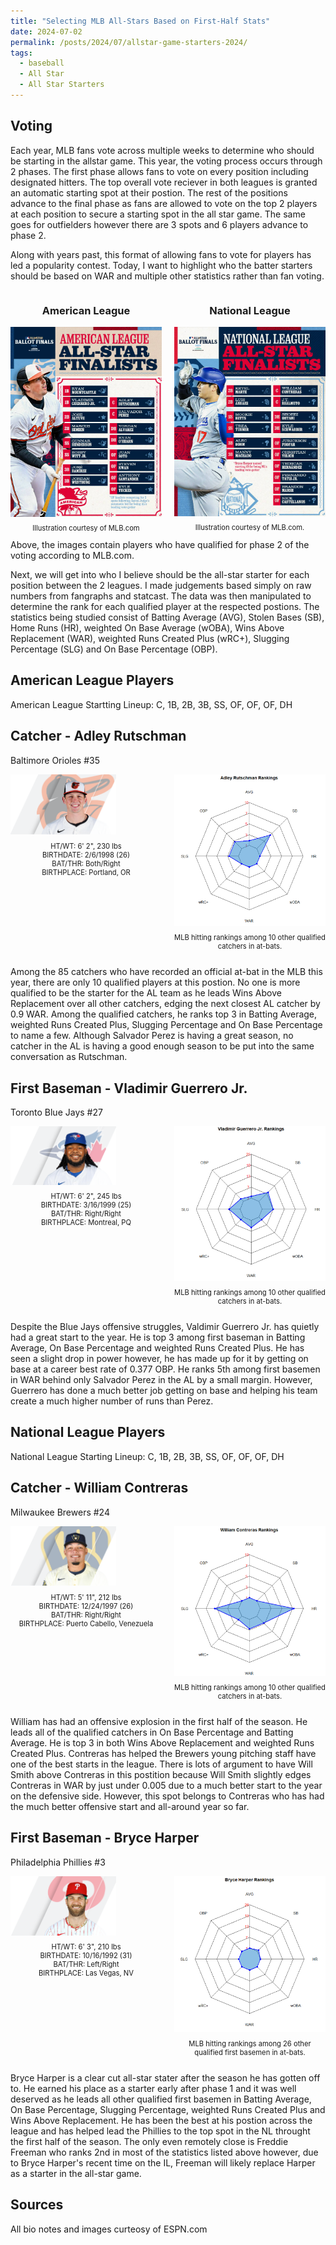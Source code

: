 ```yaml
---
title: "Selecting MLB All-Stars Based on First-Half Stats"
date: 2024-07-02
permalink: /posts/2024/07/allstar-game-starters-2024/
tags:
  - baseball
  - All Star
  - All Star Starters
---
```



Voting
------
Each year, MLB fans vote across multiple weeks to determine who should be starting in the allstar game. This year, the voting process occurs through 2 phases. The first phase allows fans to vote on every position including designated hitters. The top overall vote reciever in both leagues is granted an automatic starting spot at their postion. The rest of the positions advance to the final phase as fans are allowed to vote on the top 2 players at each position to secure a starting spot in the all star game. The same goes for outfielders however there are 3 spots and 6 players advance to phase 2. 

Along with years past, this format of allowing fans to vote for players has led a popularity contest. Today, I want to highlight who the batter starters should be based on WAR and multiple other statistics rather than fan voting. 

<div style="display: flex; justify-content: center;">
  <div style="flex: 1; max-width: 50%; margin-right: 10px;">
    <h3 style="text-align: center;">American League</h3>
    <img src="/images/al_finalists.png" style="width: 100%; height: auto; display: block;" alt="Illustration of AL Finalists">
    <p style="text-align: center; font-size: 80%;">Illustration courtesy of MLB.com</p>
  </div>
  <div style="flex: 1; max-width: 50%; margin-left: 10px;">
    <h3 style="text-align: center;">National League</h3>
    <img src="/images/nl_finalists.png" style="width: 100%; height: auto; display: block;" alt="Illustration of NL Finalists">
    <p style="text-align: center; font-size: 80%;">Illustration courtesy of MLB.com.</p>
  </div>
</div>
Above, the images contain players who have qualified for phase 2 of the voting according to MLB.com.

Next, we will get into who I believe should be the all-star starter for each position between the 2 leagues. I made judgements based simply on raw numbers from fangraphs and statcast. The data was then manipulated to determine the rank for each qualified player at the respected postions. The statistics being studied consist of Batting Average (AVG), Stolen Bases (SB), Home Runs (HR), weighted On Base Average (wOBA), Wins Above Replacement (WAR), weighted Runs Created Plus (wRC+), Slugging Percentage (SLG) and On Base Percentage (OBP).


American League Players
------
American League Startting Lineup: C, 1B, 2B, 3B, SS, OF, OF, OF, DH

Catcher - Adley Rutschman
---
Baltimore Orioles #35

<div style="display: flex; justify-content: center;">
  <div style="flex: 1; max-width: 50%; margin-right: 10px;">
    <img src="/images/adley_image.png" style="width: 70%; height: auto; display: block;" alt="Illustration of Adley Rutschman">
    <ul style="list-style-type: none; padding: 0; text-align: center; font-size: 80%;">
      <li>HT/WT: 6' 2", 230 lbs</li>
      <li>BIRTHDATE: 2/6/1998 (26)</li>
      <li>BAT/THR: Both/Right</li>
      <li>BIRTHPLACE: Portland, OR</li>
    </ul>
  </div>
  <div style="flex: 1; max-width: 50%; margin-left: 10px;">
    <img src="/images/adley_ranks.png" style="width: 100%; height: auto; display: block;" alt="Illustration of Adley Rutschman Batting Ranks">
    <p style="text-align: center; font-size: 80%;">MLB hitting rankings among 10 other qualified catchers in at-bats.</p>
  </div>
</div>

Among the 85 catchers who have recorded an official at-bat in the MLB this year, there are only 10 qualified players at this postion. No one is more qualified to be the starter for the AL team as he leads Wins Above Replacement over all other catchers, edging the next closest AL catcher by 0.9 WAR. Among the qualified catchers, he ranks top 3 in Batting Average, weighted Runs Created Plus, Slugging Percentage and On Base Percentage to name a few. Although Salvador Perez is having a great season, no catcher in the AL is having a good enough season to be put into the same conversation as Rutschman. 

First Baseman - Vladimir Guerrero Jr.
---
Toronto Blue Jays #27

<div style="display: flex; justify-content: center;">
  <div style="flex: 1; max-width: 50%; margin-right: 10px;">
    <img src="/images/vlad_image.png" style="width: 70%; height: auto; display: block;" alt="Illustration of Adley Rutschman">
    <ul style="list-style-type: none; padding: 0; text-align: center; font-size: 80%;">
      <li>HT/WT: 6' 2", 245 lbs</li>
      <li>BIRTHDATE: 3/16/1999 (25)</li>
      <li>BAT/THR: Right/Right</li>
      <li>BIRTHPLACE: Montreal, PQ</li>
    </ul>
  </div>
  <div style="flex: 1; max-width: 50%; margin-left: 10px;">
    <img src="/images/vlad_ranks.png" style="width: 100%; height: auto; display: block;" alt="Illustration of Adley Rutschman Batting Ranks">
    <p style="text-align: center; font-size: 80%;">MLB hitting rankings among 10 other qualified catchers in at-bats.</p>
  </div>
</div>

Despite the Blue Jays offensive struggles, Valdimir Guerrero Jr. has quietly had a great start to the year. He is top 3 among first baseman in Batting Average, On Base Percentage and weighted Runs Created Plus. He has seen a slight drop in power however, he has made up for it by getting on base at a career best rate of 0.377 OBP. He ranks 5th among first basemen in WAR behind only Salvador Perez in the AL by a small margin. However, Guerrero has done a much better job getting on base and helping his team create a much higher number of runs than Perez. 


National League Players
------
National League Starting Lineup: C, 1B, 2B, 3B, SS, OF, OF, OF, DH

Catcher - William Contreras
---
Milwaukee Brewers  #24

<div style="display: flex; justify-content: center;">
  <div style="flex: 1; max-width: 50%; margin-right: 10px;">
    <img src="/images/william_image.png" style="width: 70%; height: auto; display: block;" alt="Illustration of William Contreras">
    <ul style="list-style-type: none; padding: 0; text-align: center; font-size: 80%;">
      <li>HT/WT: 5' 11", 212 lbs</li>
      <li>BIRTHDATE: 12/24/1997 (26)</li>
      <li>BAT/THR: Right/Right</li>
      <li>BIRTHPLACE: Puerto Cabello, Venezuela</li>
    </ul>
  </div>
  <div style="flex: 1; max-width: 50%; margin-left: 10px;">
    <img src="/images/william_ranks.png" style="width: 100%; height: auto; display: block;" alt="Illustration of William Contreras Batting Ranks">
    <p style="text-align: center; font-size: 80%;">MLB hitting rankings among 10 other qualified catchers in at-bats.</p>
  </div>
</div>

William has had an offensive explosion in the first half of the season. He leads all of the qualified catchers in On Base Percentage and Batting Average. He is top 3 in both Wins Above Replacement and weighted Runs Created Plus. Contreras has helped the Brewers young pitching staff have one of the best starts in the league. There is lots of argument to have Will Smith above Contreras in this postition because Will Smith slightly edges Contreras in WAR by just under 0.005 due to a much better start to the year on the defensive side. However, this spot belongs to Contreras who has had the much better offensive start and all-around year so far.

First Baseman - Bryce Harper
---
Philadelphia Phillies #3

<div style="display: flex; justify-content: center;">
  <div style="flex: 1; max-width: 50%; margin-right: 10px;">
    <img src="/images/bryce_image.png" style="width: 70%; height: auto; display: block;" alt="Illustration of Bryce Harper">
    <ul style="list-style-type: none; padding: 0; text-align: center; font-size: 80%;">
      <li>HT/WT: 6' 3", 210 lbs</li>
      <li>BIRTHDATE: 10/16/1992 (31)</li>
      <li>BAT/THR: Left/Right</li>
      <li>BIRTHPLACE: Las Vegas, NV</li>
    </ul>
  </div>
  <div style="flex: 1; max-width: 50%; margin-left: 10px;">
    <img src="/images/bryce_ranks.png" style="width: 100%; height: auto; display: block;" alt="Illustration of William Contreras Batting Ranks">
    <p style="text-align: center; font-size: 80%;">MLB hitting rankings among 26 other qualified first basemen in at-bats.</p>
  </div>
</div>

Bryce Harper is a clear cut all-star stater after the season he has gotten off to. He earned his place as a starter early after phase 1 and it was well deserved as he leads all other qualified first basemen in Batting Average, On Base Percentage, Slugging Percentage, weighted Runs Created Plus and Wins Above Replacement. He has been the best at his postion across the league and has helped lead the Phillies to the top spot in the NL throught the first half of the season. The only even remotely close is Freddie Freeman who ranks 2nd in most of the statistics listed above however, due to Bryce Harper's recent time on the IL, Freeman will likely replace Harper as a starter in the all-star game. 




Sources
------
All bio notes and images curteosy of ESPN.com

